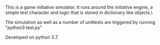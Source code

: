 This is a game initiative simulator.
It runs around the initiative engine, a simple test character
and logic that is stored in dictionary like objects i.

The simulation as well as a number of unittests are triggered by running
"python3 test.py"

Developed on python 3.7.